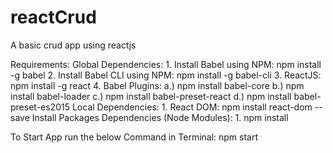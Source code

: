 # reactCrud
A basic crud  app using reactjs

Requirements:
	Global Dependencies:
		1. Install Babel using NPM: 
			npm install -g babel
		2. Install Babel CLI using NPM:
			npm install -g babel-cli
		3. ReactJS:
			npm install -g react
		4. Babel Plugins:
			a.) npm install babel-core
			b.) npm install babel-loader
			c.) npm install babel-preset-react
			d.) npm install babel-preset-es2015
	Local Dependencies:
		1. React DOM:
			npm install react-dom --save
	Install Packages Dependencies (Node Modules):
		1. npm install

To Start App run the below Command in Terminal:
	npm start
